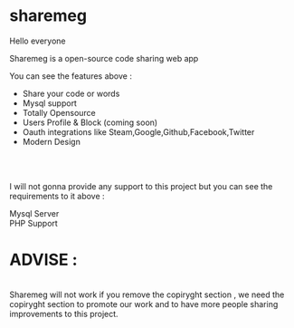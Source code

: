 # sharemeg


Hello everyone 

Sharemeg is a open-source code sharing web app

You can see the features above : <ul>
  
  <li>Share your code or words</li>
  <li>Mysql support</li>
  <li>Totally Opensource</li>
  <li>Users Profile & Block (coming soon)</li>
  <li>Oauth integrations like Steam,Google,Github,Facebook,Twitter</li>
  <li>Modern Design</li></ul>

<br><br>

I will not gonna provide any support to this project but you can see the requirements to it above : 

Mysql Server<br>
PHP Support 


<h1>ADVISE : </h1><br>
Sharemeg will not work if you remove the copiryght section , we need the copiryght section to promote our work and to have more people sharing improvements to this project.

